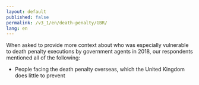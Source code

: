 ```yaml
---
layout: default
published: false
permalink: /v3_1/en/death-penalty/GBR/
lang: en
---
```


When asked to provide more context about who was especially vulnerable to death penalty executions by government agents in 2018, our respondents mentioned all of the following:
-	People facing the death penalty overseas, which the United Kingdom does little to prevent


